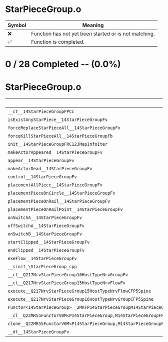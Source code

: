 # StarPieceGroup.o
| Symbol | Meaning 
| ------------- | ------------- 
| :x: | Function has not yet been started or is not matching. 
| :white_check_mark: | Function is completed. 


# 0 / 28 Completed -- (0.0%)
# StarPieceGroup.o
| Symbol | Decompiled? |
| ------------- | ------------- |
| `__ct__14StarPieceGroupFPCc` | :x: |
| `isExistAnyStarPiece__14StarPieceGroupFv` | :x: |
| `forceReplaceStarPieceAll__14StarPieceGroupFv` | :x: |
| `forceKillStarPieceAll__14StarPieceGroupFb` | :x: |
| `init__14StarPieceGroupFRC12JMapInfoIter` | :x: |
| `makeActorAppeared__14StarPieceGroupFv` | :x: |
| `appear__14StarPieceGroupFv` | :x: |
| `makeActorDead__14StarPieceGroupFv` | :x: |
| `control__14StarPieceGroupFv` | :x: |
| `placementAllPiece__14StarPieceGroupFv` | :x: |
| `placementPieceOnCircle__14StarPieceGroupFv` | :x: |
| `placementPieceOnRail__14StarPieceGroupFv` | :x: |
| `placementPieceOnRailPoint__14StarPieceGroupFv` | :x: |
| `onSwitchA__14StarPieceGroupFv` | :x: |
| `offSwitchA__14StarPieceGroupFv` | :x: |
| `onSwitchB__14StarPieceGroupFv` | :x: |
| `startClipped__14StarPieceGroupFv` | :x: |
| `endClipped__14StarPieceGroupFv` | :x: |
| `exeFlow__14StarPieceGroupFv` | :x: |
| `__sinit_\StarPieceGroup_cpp` | :x: |
| `__ct__Q217NrvStarPieceGroup16HostTypeNrvGroupFv` | :x: |
| `__ct__Q217NrvStarPieceGroup15HostTypeNrvFlowFv` | :x: |
| `execute__Q217NrvStarPieceGroup15HostTypeNrvFlowCFP5Spine` | :x: |
| `execute__Q217NrvStarPieceGroup16HostTypeNrvGroupCFP5Spine` | :x: |
| `Functor<14StarPieceGroup>__2MRFP14StarPieceGroupM14StarPieceGroupFPCvPv_v_Q22MR55FunctorV0M<P14StarPieceGroup,M14StarPieceGroupFPCvPv_v>` | :x: |
| `__cl__Q22MR55FunctorV0M<P14StarPieceGroup,M14StarPieceGroupFPCvPv_v>CFv` | :x: |
| `clone__Q22MR55FunctorV0M<P14StarPieceGroup,M14StarPieceGroupFPCvPv_v>CFP7JKRHeap` | :x: |
| `__dt__14StarPieceGroupFv` | :x: |
